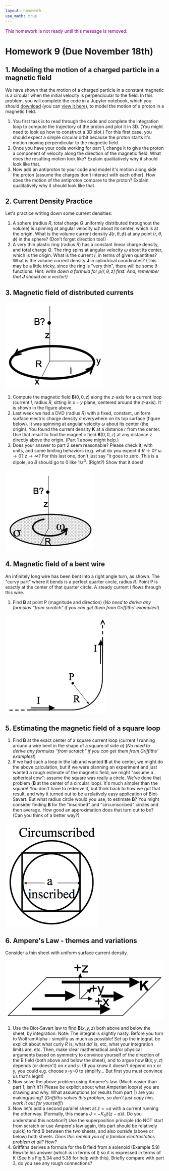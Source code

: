 ```yaml
---
layout: homework
use_math: true
---
```


<p style="color:purple">This homework is not ready until this message is removed.</p>

# Homework 9 (Due November 18th)

## 1. Modeling the motion of a charged particle in a magnetic field

We have shown that the motion of a charged particle in a constant magnetic is a circular when the initial velocity is perpendicular to the field. In this problem, you will complete the code in a Jupyter notebook, which you should [download](../jupyter/HW9-MotionOfChargeInMagneticField.ipynb) (you can [view it here](https://github.com/dannycab/phy481msu/blob/gh-pages/jupyter/HW9-MotionOfChargeInMagneticField.ipynb)), to model the motion of a proton in a magnetic field.

1. You first task is to read through the code and complete the integration loop to compute the trajectory of the proton and plot it in 3D. (You might need to look up how to construct a 3D plot.) For this first case, you should expect a simple circular orbit because the proton starts it's motion moving perpendicular to the magnetic field.
2. Once you have your code working for part 1, change it to give the proton a component of velocity along the direction of the magnetic field. What does the resulting motion look like? Explain qualitatively why it should look like that.
3. Now add an antiproton to your code and model it's motion along side the proton (assume the charges don't interact with each other). How does the motion of the antiproton compare to the proton? Explain qualitatively why it should look like that.

## 2. Current Density Practice

Let's practice writing down some current densities:

1. A sphere (radius $R$, total charge $Q$ uniformly distributed throughout the volume) is spinning at angular velocity $\omega \hat{z}$ about its center, which is at the origin. What is the volume current density $\mathbf{J}(r, \theta, \phi)$ at any point $(r, \theta, \phi)$ in the sphere? (Don’t forget direction too!)
2. A very thin plastic ring (radius $R$) has a constant linear charge density, and total charge $Q$. The ring spins at angular velocity $\omega$ about its center, which is the origin. What is the current $I$, in terms of given quantities? What is the volume current density $\mathbf{J}$ in cylindrical coordinates? (This may be a little tricky, since the ring is "very thin", there will be some $\delta$ functions. *Hint: write down a formula for $\rho(r,\theta,z)$ first. And, remember that $\mathbf{J}$ should be a vector!)*

## 3. Magnetic field of distributed currents

![Ring](./images/hw9/ring.png)

1. Compute the magnetic field $\mathbf{B}(0,0,z)$ along the $z$-axis for a current loop (current $I$, radius $R$, sitting in $x-y$ plane, centered around the $z$-axis). It is shown in the figure above.
2. Last week we had a DVD (radius $R$) with a fixed, constant, uniform surface electric charge density $\sigma$ everywhere on its top surface (figure below). It was spinning at angular velocity $\omega$ about its center (the origin).  You found the current density $\mathbf{K}$ at a distance $r$ from the center. Use that result to find the magnetic field $\mathbf{B}(0,0,z)$ at any distance $z$ directly above the origin.  (Part 1 above might help.)
3. Does your answer to part 2 seem reasonable? Please check it, with units, and some limiting behaviors (e.g. what do you expect if $R \rightarrow 0$? $\omega \rightarrow 0$?  $z\rightarrow \infty$? For this last one, don't just say "it goes to zero. This is a dipole, so $B$ should go to 0 like $1/z^3$. (Right?) Show that it does!

![Disk](./images/hw9/disk.png)


## 4. Magnetic field of a bent wire

An infinitely long wire has been bent into a right angle turn, as shown.  The "curvy part" where it bends is a perfect quarter circle, radius $R$.  Point P is exactly at the center of that quarter circle. A steady current $I$ flows through this wire.  

1. Find $\mathbf{B}$ at point P (magnitude and direction) (*No need to derive any formulas “from scratch” if you can get them from Griffiths’ examples!*)

![Bent Wire](./images/hw9/bent_wire.png)


## 5. Estimating the magnetic field of a square loop

1. Find $\mathbf{B}$ at the exact center of a square current loop (current $I$ running around a wire bent in the shape of a square of side $a$) (*No need to derive any formulas “from scratch” if you can get them from Griffiths’ examples!*)
2. If we had such a loop in the lab and wanted $\mathbf{B}$ at the center, we might do the above calculation, but if we were planning an experiment and just wanted a rough estimate of the magnetic field, we might "assume a spherical cow": assume the square was really a circle. We've done that problem ($\mathbf{B}$ at the center of a circular loop). It's much simpler than the square! You don't have to rederive it, but think back to how we got that result, and why it turned out to be a relatively easy application of Biot-Savart. But what radius circle would you use, to estimate $\mathbf{B}$?  You might consider finding $\mathbf{B}$ for the "inscribed" and "circumscribed" circles and then average. How good an approximation does that turn out to be? (Can you think of a better way?)

![Square Loop](./images/hw9/square_wire.png)


## 6. Ampere's Law - themes and variations
Consider a thin sheet with uniform surface current density.

![Sheet of current](./images/hw9/sheet_current.png)


1. Use the Biot-Savart law to find $\mathbf{B}(x,y,z)$ both above and below the sheet, by integration.
Note: The integral is slightly nasty. Before you turn to WolframAlpha - simplify as much as possible! Set up the integral, be explicit about what curly $R$ is, what $da'$ is, etc, what your integration limits are, etc. Then, make clear mathematical and/or physical arguments based on symmetry to convince yourself of the direction of the B field (both above and below the sheet), and to argue how $\mathbf{B}(x,y,z)$ depends (or doesn't) on $x$ and $y$. (If you know it doesn't depend on x or y, you could e.g. choose x=y=0 to simplify... But first you must convince us that's legit!)
2. Now solve the above problem using Ampere's law. (Much easier than part 1, isn't it?) Please be explicit about what Amperian loop(s) you are drawing and why. What assumptions (or results from part 1) are you making/using? (*Griffiths solves this problem, so don't just copy him, work it out for yourself!*)
3. Now let's add a second parallel sheet at $z=+a$ with a current running the other way. (Formally, this means $\mathbf{J}=-K_0\delta(z-a)\hat{x}$. Do you understand this notation?) Use the superposition principle (do NOT start from scratch or use Ampere's law again, this part should be relatively quick) to find B between the two sheets, and also *outside* (above or below) both sheets. *Does this remind you of a familiar electrostatics problem at all? How?*
4. Griffiths derives a formula for the B field from a solenoid (Example 5.9) Rewrite his answer (which is in terms of I) so it is expressed in terms of K (See his Fig 5.34 and 5.35 for help with this). Briefly compare with part 3, do you see any rough connections?
